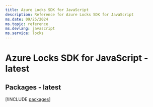 ```yaml
---
title: Azure Locks SDK for JavaScript
description: Reference for Azure Locks SDK for JavaScript
ms.date: 09/25/2024
ms.topic: reference
ms.devlang: javascript
ms.service: locks
---
```

# Azure Locks SDK for JavaScript - latest
## Packages - latest
[!INCLUDE [packages](locks-index.md)]
